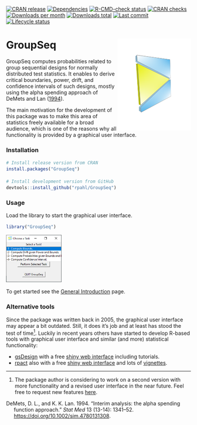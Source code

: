 
<!-- README.md is generated from README.Rmd. Please edit that file -->

<!-- badges: start -->

[![CRAN
release](https://www.r-pkg.org/badges/version/GroupSeq)](https://cran.r-project.org/package=GroupSeq)
[![Dependencies](https://tinyverse.netlify.app/badge/GroupSeq)](https://CRAN.R-project.org/package=GroupSeq)
[![R-CMD-check
status](https://github.com/rpahl/GroupSeq/workflows/R-CMD-check/badge.svg)](https://github.com/rpahl/GroupSeq/actions)
[![CRAN
checks](https://badges.cranchecks.info/summary/GroupSeq.svg)](https://cran.r-project.org/web/checks/check_results_container.html)
[![Downloads per
month](http://cranlogs.r-pkg.org/badges/last-month/GroupSeq)](https://cran.r-project.org/package=GroupSeq)
[![Downloads
total](http://cranlogs.r-pkg.org/badges/grand-total/GroupSeq)](https://cran.r-project.org/package=GroupSeq)
[![Last
commit](https://img.shields.io/github/last-commit/rpahl/GroupSeq.svg)](https://github.com/rpahl/GroupSeq/commits/master)
[![Lifecycle
status](https://img.shields.io/badge/lifecycle-stable-brightgreen.svg)](https://lifecycle.r-lib.org/articles/stages.html#stable)
<!-- badges: end -->

# GroupSeq <img src="man/figures/logo3D.png" alt="logo" align="right" width="200" height="250"/>

GroupSeq computes probabilities related to group sequential designs for
normally distributed test statistics. It enables to derive critical
boundaries, power, drift, and confidence intervals of such designs,
mostly using the alpha spending approach of DeMets and Lan
([1994](#ref-pmid7973215)).

The main motivation for the development of this package was to make this
area of statistics freely available for a broad audience, which is one
of the reasons why all functionality is provided by a graphical user
interface.

### Installation

``` r
# Install release version from CRAN
install.packages("GroupSeq")

# Install development version from GitHub
devtools::install_github("rpahl/GroupSeq")
```

### Usage

Load the library to start the graphical user interface.

``` r
library("GroupSeq")
```

<img src="man/figures/menu-after-load.png" alt="menu-after-load" width="30%" />

<br>

To get started see the [General
Introduction](https://rpahl.github.io/GroupSeq/articles/GroupSeq.html)
page.

### Alternative tools

Since the package was written back in 2005, the graphical user interface
may appear a bit outdated. Still, it does it’s job and at least has
stood the test of time[$^1$](#refs). Luckily in recent years others have
started to develop R-based tools with graphical user interface and
similar (and more) statistical functionality:

- [gsDesign](https://CRAN.R-project.org/package=gsDesign) with a free
  [shiny web interface](https://gsdesign.shinyapps.io/prod/) including
  tutorials.
- [rpact](https://CRAN.R-project.org/package=rpact) also with a free
  [shiny web interface](https://rpact.shinyapps.io/public) and lots of
  [vignettes](https://www.rpact.com/vignettes).

------------------------------------------------------------------------

1.  The package author is considering to work on a second version with
    more functionality and a revised user interface in the near future.
    Feel free to request new features
    [here](https://github.com/rpahl/GroupSeq/issues).

<div id="refs" class="references csl-bib-body hanging-indent"
entry-spacing="0">

<div id="ref-pmid7973215" class="csl-entry">

DeMets, D. L., and K. K. Lan. 1994. “<span class="nocase">Interim
analysis: the alpha spending function approach</span>.” *Stat Med* 13
(13-14): 1341–52. <https://doi.org/10.1002/sim.4780131308>.

</div>

</div>

